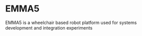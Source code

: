 EMMA5
=====

EMMA5 is a wheelchair based robot platform used for systems development and integration experiments
